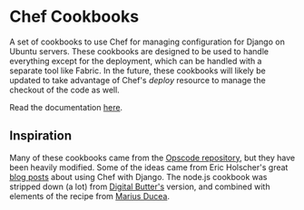Chef Cookbooks
==============

A set of cookbooks to use Chef for managing configuration for Django on Ubuntu
servers. These cookbooks are designed to be used to handle everything except
for the deployment, which can be handled with a separate tool like Fabric. In
the future, these cookbooks will likely be updated to take advantage of Chef's
*deploy* resource to manage the checkout of the code as well.

Read the documentation [here][1].

## Inspiration

Many of these cookbooks came from the [Opscode repository][2], but
they have been heavily modified.  Some of the ideas came from Eric Holscher's
great [blog posts][3] about using Chef with Django.  The node.js cookbook was
stripped down (a lot) from [Digital Butter's][4] version, and combined with elements of the recipe from [Marius Ducea][5].

[1]: http://lincolnloop.github.com/chef-cookbooks/
[2]: http://github.com/opscode/cookbooks
[3]: http://ericholscher.com/blog/2010/nov/8/building-django-app-server-chef/
[4]: https://github.com/digitalbutter/cookbook-node/
[5]: https://github.com/mdxp/cookbooks/tree/master/nodejs
